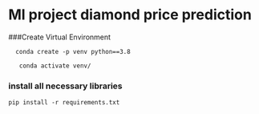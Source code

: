 # Ml project diamond price prediction

###Create Virtual Environment
```
  conda create -p venv python==3.8
   
   conda activate venv/
```
### install all  necessary libraries
```
pip install -r requirements.txt
```

